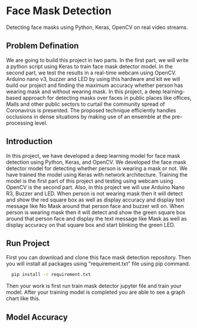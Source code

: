 # Face Mask Detection

Detecting face masks using Python, Keras, OpenCV on real video streams.

## Problem Defination 

We are going to build this project in two parts. In the first part, we will write a python script using Keras to train face mask detector model. In the second part, we test the results in a real-time webcam using OpenCV.
Arduino nano v3, buzzer and LED by using this hardware and kit we will build our project and finding the maximum accuracy whether person has wearing mask and without wearing mask.
In this project, a deep learning-based approach for detecting masks over faces in public places like offices, Malls and other public sectors to curtail the community spread of Coronavirus is presented. The proposed technique efficiently handles occlusions in dense situations by making use of an ensemble at the pre-processing level.

## Introduction

In this project, we have developed a deep learning model for face mask detection using Python, Keras, and OpenCV. We developed the face mask detector model for detecting whether person is wearing a mask or not. We have trained the model using Keras with network architecture. Training the model is the first part of this project and testing using webcam using OpenCV is the second part.
Also, in this project we will use Arduino Nano R3, Buzzer and LED. When person is not wearing mask then it will detect and show the red square box as well as display accuracy and display text message like No Mask around that person face and buzzer will on. When person is wearing mask then it will detect and show the green square box around that person face and display the text message like Mask as well as display accuracy on that square box and start blinking the green LED.

## Run Project

First you can download and clone this face mask detection repository. Then you will install all packages using "requirement.txt" file using pip command.
```bash
  pip install -r requirement.txt
```
Then your work is first run train mask detector jupyter file and train your model. After your training model is completed you are able to see a graph chart like this.

## Model Accuracy




